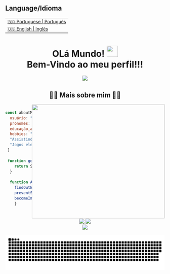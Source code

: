 <table>
      <h2>Language/Idioma</h2>
  <tr>
    <td>
      <a href="README.md">🇧🇷 Portuguese | Português</a>
    </td>
  </tr>
  <tr>
    <td>
      <a href="readme_en-us.md">🇺🇸 English | Inglês</a>
    </td>
  </tr>
</table>


<h1 align="center">
  OLá Mundo!
<img  width="35px" height="35px" src="https://c.tenor.com/_4EQjxYqQawAAAAi/thumbs-up.gif">
  <br />
  Bem-Vindo ao meu perfil!!!
</h1>


<p align=center>
      <img src= "https://readme-typing-svg.herokuapp.com?font=Press+Start+2P&color=%235A0C5A&size=24&duration=6420&center=true&vCenter=true&width=999&height=99&lines=Meu+nome+%C3%A9+Luis+Armando;Sou+Desenvolvedor+Júnior;Gosto+de+criar%2C+adaptar+e+facilitar"/>
<p>
  

<h2 align="center">👨‍💻 Mais sobre mim 👨‍💻</h2>

<img align="right" width="420px" height="359px" src="https://c.tenor.com/eQlXwfXcQ4YAAAAC/anime-computer.gif" />



```javascript
 
const aboutMe = {
  usuário: "Luis Armando",
  pronomes: "Ele" | "Dele",
  educação_atual: "UNINASSAU",
  hobbies: "Estudar",
  "Assistindo (animes, séries e filmes)",
  "Jogos eletronicos",
 }
 
 function getCurrentCity() {
	return São_Luís-MA_Brazil
  }
  
  function Ambitions() {
	findOutWhy42IsTheAnswerToEverything()
	preventSkyNetCreation()
	becomeImmortal()
	}
 ```
  
<!-- <div style="display: inline_block"><br>
  <img align="center" alt="Luis-Js" height="30" width="40" src="https://raw.githubusercontent.com/devicons/devicon/master/icons/javascript/javascript-plain.svg">
</div> -->
  
<h1></h1>
 
<div align="center">
  <a href="https://www.youtube.com/channel/UC_4ER_KHcnb-ZBrsD64bGWQ" target="_blank"><img src="https://img.shields.io/badge/YouTube-FF0000?style=for-the-badge&logo=youtube&logoColor=white" target="_blank"></a>
  <a href="https://www.instagram.com/_foxzada_" target="_blank"><img src="https://img.shields.io/badge/-Instagram-%23E4405F?style=for-the-badge&logo=instagram&logoColor=white" target="_blank"></a>
	
	
<div
 <div align="center">
  <img height="180px" src="https://github-readme-stats.vercel.app/api?username=Luis-Armandoo&show_icons=true&theme=dracula&include_all_commits=true&count_private=true"/>
</div>


 ![Snake animation](https://github.com/Luis-Armandoo/Luis-Armandoo/blob/output/github-contribution-grid-snake.svg)
 
</div>
